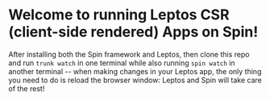 # Welcome to running Leptos CSR (client-side rendered) Apps on Spin!

After installing both the Spin framework and Leptos, then clone this repo and run `trunk watch` in one terminal while also running `spin watch` in another terminal -- when making changes in your Leptos app, the only thing you need to do is reload the browser window: Leptos and Spin will take care of the rest!